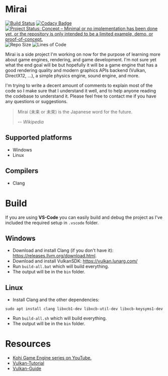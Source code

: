 # Mirai

[![Build Status](https://github.com/WaleedYaser/mirai/workflows/build/badge.svg)](https://github.com/WaleedYaser/mirai/actions)
[![Codacy Badge](https://app.codacy.com/project/badge/Grade/c19ca50a0d7e4f32a11b90e779a22210)](https://www.codacy.com/gh/WaleedYaser/mirai/dashboard?utm_source=github.com&amp;utm_medium=referral&amp;utm_content=WaleedYaser/mirai&amp;utm_campaign=Badge_Grade)
[![Project Status: Concept – Minimal or no implementation has been done yet, or the repository is only intended to be a limited example, demo, or proof-of-concept.](https://www.repostatus.org/badges/latest/concept.svg)](https://www.repostatus.org/#concept)
![Repo Size](https://img.shields.io/github/repo-size/WaleedYaser/mirai)
![Lines of Code](https://img.shields.io/tokei/lines/github/WaleedYaser/mirai)

Mirai is a side project I'm working on now for the purpose of learning more about game engines, rendering, and game development. I'm not sure yet what the end goal will be but hopefully it will be a game engine that has a good rendering quality and modern graphics APIs backend (Vulkan, DirectX12, ...), a simple physics engine, sound engine, and more.

I'm trying to write a decent amount of comments to explain most of the code so I make sure that I understand it well, and to help anyone reading the codebase to understand it. Please feel free to contact me if you have any questions or suggestions.

> Mirai (未来 or 未來) is the Japanese word for the future.
>
> -- <cite>Wikipedia</cite>

## Supported platforms
* Windows
* Linux

## Compilers
* Clang

# Build

If you are using **VS-Code** you can easily build and debug the project as I've included the required setup in `.vscode` folder.

## Windows
* Download and install Clang (if you don't have it): https://releases.llvm.org/download.html.
* Download and install VulkanSDK: https://vulkan.lunarg.com/
* Run `build-all.bat` which will build everything.
* The output will be in the `bin` folder.

## Linux
* Install Clang and the other dependencies:

```
sudo apt install clang libxcb1-dev libxcb-util-dev libxcb-keysyms1-dev
```
* Run `build-all.sh` which will build everything.
* The output will be in the `bin` folder.

# Resources
* [Kohi Game Engine series on YouTube.](https://www.youtube.com/playlist?list=PLv8Ddw9K0JPg1BEO-RS-0MYs423cvLVtj)
* [Vulkan-Tutorial](https://vulkan-tutorial.com/)
* [Vulkan-Guide](https://vkguide.dev/)
